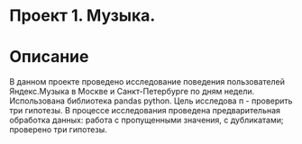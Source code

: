 # Проект 1. Музыка.
# Описание
В данном проекте проведено исследование поведения пользователей Яндекс.Музыка в Москве и Санкт-Петербурге по дням недели.
Использована библиотека pandas python.
Цель исследова п - проверить три гипотезы.
В процессе исследования проведена предварительная обработка данных: работа с пропущенными значения, с дубликатами; проверено три гипотезы.

